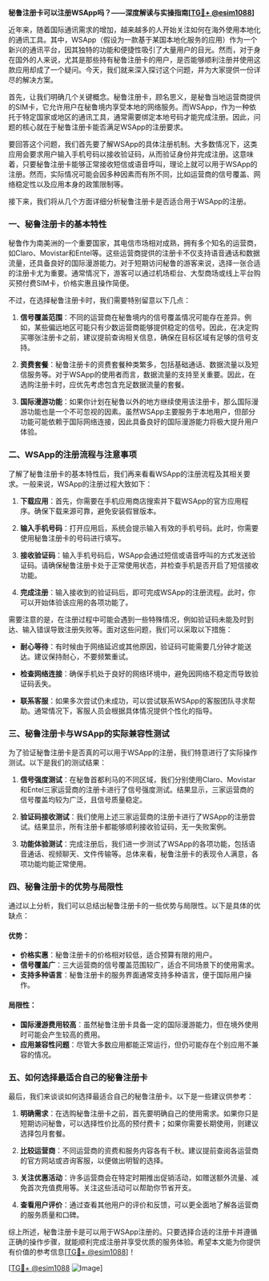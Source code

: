**秘鲁注册卡可以注册WSApp吗？——深度解读与实操指南[[TG💪+ @esim1088](https://t.me/s/esim1088)]**

近年来，随着国际通讯需求的增加，越来越多的人开始关注如何在海外使用本地化的通讯工具。其中，WSApp（假设为一款基于某国本地化服务的应用）作为一个新兴的通讯平台，因其独特的功能和便捷性吸引了大量用户的目光。然而，对于身在国外的人来说，尤其是那些持有秘鲁注册卡的用户，是否能够顺利注册并使用这款应用却成了一个疑问。今天，我们就来深入探讨这个问题，并为大家提供一份详尽的解决方案。

首先，让我们明确几个关键概念。秘鲁注册卡，顾名思义，是秘鲁当地运营商提供的SIM卡，它允许用户在秘鲁境内享受本地的网络服务。而WSApp，作为一种依托于特定国家或地区的通讯工具，通常需要绑定本地号码才能完成注册。因此，问题的核心就在于秘鲁注册卡能否满足WSApp的注册要求。

要回答这个问题，我们首先要了解WSApp的具体注册机制。大多数情况下，这类应用会要求用户输入手机号码以接收验证码，从而验证身份并完成注册。这意味着，只要秘鲁注册卡能够正常接收短信或语音呼叫，理论上就可以用于WSApp的注册。然而，实际情况可能会因多种因素而有所不同，比如运营商的信号覆盖、网络稳定性以及应用本身的政策限制等。

接下来，我们将从几个方面详细分析秘鲁注册卡是否适合用于WSApp的注册。

### 一、秘鲁注册卡的基本特性

秘鲁作为南美洲的一个重要国家，其电信市场相对成熟，拥有多个知名的运营商，如Claro、Movistar和Entel等。这些运营商提供的注册卡不仅支持语音通话和数据流量，还具备良好的国际漫游能力。对于短期访问秘鲁的游客来说，选择一张合适的注册卡尤为重要。通常情况下，游客可以通过机场柜台、大型商场或线上平台购买预付费SIM卡，价格实惠且操作简便。

不过，在选择秘鲁注册卡时，我们需要特别留意以下几点：

1. **信号覆盖范围**：不同的运营商在秘鲁境内的信号覆盖情况可能存在差异。例如，某些偏远地区可能只有少数运营商能够提供稳定的信号。因此，在决定购买哪张注册卡之前，建议提前查询相关信息，确保在目标区域有足够的信号支持。

2. **资费套餐**：秘鲁注册卡的资费套餐种类繁多，包括基础通话、数据流量以及短信服务等。对于WSApp的使用者而言，数据流量的支持至关重要。因此，在选购注册卡时，应优先考虑包含充足数据流量的套餐。

3. **国际漫游功能**：如果你计划在秘鲁以外的地方继续使用该注册卡，那么国际漫游功能也是一个不可忽视的因素。虽然WSApp主要服务于本地用户，但部分功能可能依赖于国际网络连接，因此具备良好的国际漫游能力将极大提升用户体验。

### 二、WSApp的注册流程与注意事项

了解了秘鲁注册卡的基本特性后，我们再来看看WSApp的注册流程及其相关要求。一般来说，WSApp的注册过程大致如下：

1. **下载应用**：首先，你需要在手机应用商店搜索并下载WSApp的官方应用程序。确保下载来源可靠，避免安装假冒版本。

2. **输入手机号码**：打开应用后，系统会提示输入有效的手机号码。此时，你需要使用秘鲁注册卡的号码进行填写。

3. **接收验证码**：输入手机号码后，WSApp会通过短信或语音呼叫的方式发送验证码。请确保秘鲁注册卡处于正常使用状态，并检查手机是否开启了短信接收功能。

4. **完成注册**：输入接收到的验证码后，即可完成WSApp的注册流程。此时，你可以开始体验该应用的各项功能了。

需要注意的是，在注册过程中可能会遇到一些特殊情况，例如验证码未能及时到达、输入错误导致注册失败等。面对这些问题，我们可以采取以下措施：

- **耐心等待**：有时候由于网络延迟或其他原因，验证码可能需要几分钟才能送达。建议保持耐心，不要频繁重试。
  
- **检查网络连接**：确保手机处于良好的网络环境中，避免因网络不稳定而导致验证码丢失。

- **联系客服**：如果多次尝试仍未成功，可以尝试联系WSApp的客服团队寻求帮助。通常情况下，客服人员会根据具体情况提供个性化的指导。

### 三、秘鲁注册卡与WSApp的实际兼容性测试

为了验证秘鲁注册卡是否真的可以用于WSApp的注册，我们特意进行了实际操作测试。以下是我们的测试结果：

1. **信号强度测试**：在秘鲁首都利马的不同区域，我们分别使用Claro、Movistar和Entel三家运营商的注册卡进行了信号强度测试。结果显示，三家运营商的信号覆盖均较为广泛，且信号质量稳定。

2. **验证码接收测试**：我们使用上述三家运营商的注册卡进行了WSApp的注册尝试。结果显示，所有注册卡都能够顺利接收验证码，无一失败案例。

3. **功能体验测试**：完成注册后，我们进一步测试了WSApp的各项功能，包括语音通话、视频聊天、文件传输等。总体来看，秘鲁注册卡的表现令人满意，各项功能均能正常使用。

### 四、秘鲁注册卡的优势与局限性

通过以上分析，我们可以总结出秘鲁注册卡的一些优势与局限性。以下是具体的优缺点：

#### 优势：
- **价格实惠**：秘鲁注册卡的价格相对较低，适合预算有限的用户。
- **信号覆盖广**：三大运营商的信号覆盖范围较广，适合不同场景下的使用需求。
- **支持多种语言**：秘鲁注册卡的服务界面通常支持多种语言，便于国际用户操作。

#### 局限性：
- **国际漫游费用较高**：虽然秘鲁注册卡具备一定的国际漫游能力，但在境外使用时可能会产生较高的费用。
- **应用兼容性问题**：尽管大多数应用都能正常运行，但仍可能存在个别应用不兼容的情况。

### 五、如何选择最适合自己的秘鲁注册卡

最后，我们来谈谈如何选择最适合自己的秘鲁注册卡。以下是一些建议供参考：

1. **明确需求**：在选购秘鲁注册卡之前，首先要明确自己的使用需求。如果你只是短期访问秘鲁，可以选择性价比高的预付费卡；如果你需要长期使用，则建议选择包月套餐。

2. **比较运营商**：不同运营商的资费和服务内容各有千秋。建议提前查阅各运营商的官方网站或咨询客服，以便做出明智的选择。

3. **关注优惠活动**：许多运营商会在特定时期推出促销活动，如赠送额外流量、减免首次充值费用等。关注这些活动可以帮助你节省开支。

4. **查看用户评价**：通过查看其他用户的评价和反馈，可以更全面地了解各运营商的服务质量和口碑。

综上所述，秘鲁注册卡是可以用于WSApp注册的。只要选择合适的注册卡并遵循正确的操作步骤，就能顺利完成注册并享受优质的服务体验。希望本文能为你提供有价值的参考信息[[TG💪+ @esim1088](https://t.me/s/esim1088)]！

[[TG💪+ @esim1088](https://t.me/s/esim1088) ![Image](https://i.postimg.cc/4NQfJmqS/Snipaste-2025-05-13-00-14-12.png)]